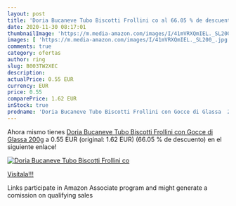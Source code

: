```yaml
---
layout: post
title: 'Doria Bucaneve Tubo Biscotti Frollini co al 66.05 % de descuento'
date: 2020-11-30 08:17:01
thumbnailImage: 'https://m.media-amazon.com/images/I/41mVRXQmIEL._SL200_.jpg'
images: [ 'https://m.media-amazon.com/images/I/41mVRXQmIEL._SL200_.jpg' ]
comments: true
category: ofertas
author: ring
slug: B003TW2XEC
description:
actualPrice: 0.55 EUR
currency: EUR
price: 0.55
comparePrice: 1.62 EUR
inStock: true
prodname: 'Doria Bucaneve Tubo Biscotti Frollini con Gocce di Glassa  200g'
---
```


Ahora mismo tienes [Doria Bucaneve Tubo Biscotti Frollini con Gocce di Glassa  200g](https://www.amazon.it/dp/B003TW2XEC/?tag=tolees00-21) a 0.55 EUR (original: 1.62 EUR) (66.05 %  de descuento) en el siguiente enlace!

[![Doria Bucaneve Tubo Biscotti Frollini co](https://m.media-amazon.com/images/I/41mVRXQmIEL._SL200_.jpg)](https://www.amazon.it/dp/B003TW2XEC/?tag=tolees00-21)

[Visítala!!!](https://www.amazon.it/dp/B003TW2XEC/?tag=tolees00-21)

Links participate in Amazon Associate program and might generate a comission on qualifying sales
